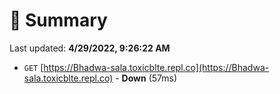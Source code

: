 # 📖 Summary
Last updated: **4/29/2022, 9:26:22 AM**

- `GET` [https://Bhadwa-sala.toxicblte.repl.co](https://Bhadwa-sala.toxicblte.repl.co) - **Down** (57ms)
